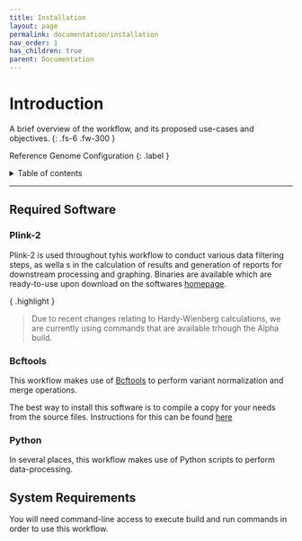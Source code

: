 ```yaml
---
title: Installation
layout: page
permalink: documentation/installation
nav_order: 1
has_children: true
parent: Documentation
---
```


# Introduction

A brief overview of the workflow, and its proposed use-cases and objectives.
{: .fs-6 .fw-300 }

Reference Genome Configuration
{: .label }



<details markdown="block">
  <summary>
    Table of contents
  </summary>
  {: .text-delta }
1. TOC
{:toc}
</details>

---

## Required Software

### Plink-2

Plink-2 is used throughout tyhis workflow to conduct various data filtering steps, as wella s in the calculation of results and generation of reports for downstream processing and graphing. Binaries are available which are ready-to-use upon download on the softwares [homepage](https://www.cog-genomics.org/plink/2.0/).

{ .highlight }
> Due to recent changes relating to Hardy-Wienberg calculations, we are currently using commands that are available trhough the Alpha build.

### Bcftools

This workflow makes use of [Bcftools](https://samtools.github.io/bcftools/bcftools.html) to perform variant normalization and merge operations.

The best way to install this software is to compile a copy for your needs from the source files. Instructions for this can be found [here](https://samtools.github.io/bcftools/howtos/install.html)

### Python

In several places, this workflow makes use of Python scripts to perform data-processing.

## System Requirements

You will need command-line access to execute build and run commands in order to use this workflow.